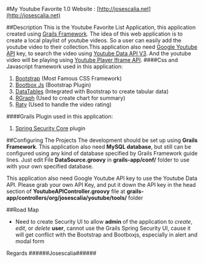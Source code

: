 #My Youtube Favorite 1.0
Website : [http://josescalia.net](http://josescalia.net)

##Description
This is the Youtube Favorite List Application, this application created using [Grails Framework](http://grails.org). The idea of this web application is to create a local playlist of youtube videos. So a user can easily add the youtube video to their collection.This application also need [Google Youtube API](https://developers.google.com/youtube/) key, to search the video using [Youtube Data API V3](https://developers.google.com/youtube/v3/). And the youtube video will be playing using [Youtube Player Iframe API](https://developers.google.com/youtube/iframe_api_reference).
####Css and Javascript framework used in this application:
1. [Bootstrap](http://getbootstrap.com) (Most Famous CSS Framework)
2. [Bootbox Js](http://bootboxjs.com) (Bootstrap Plugin)
3. [DataTables](http://www.datatables.net) (Integrated with Bootstrap to create tabular data)
4. [RGraph](http://www.rgraph.net) (Used to create chart for summary)
5. [Raty](http://wbotelhos.com/raty/) (Used to handle the video rating)

####Grails Plugin used in this application:
1. [Spring Security Core](http://grails.org/plugins/spring-security-core/) plugin</a>


##Configuring The Projects
The development should be set up using **Grails Framework**. This application also need **MySQL database**, but still can be configured using any kind of database specified by Grails Framework guide lines. Just edit File **DataSource.groovy** in **grails-app/conf/** folder to use with your own specified database.

This application also need Google Youtube API key to use the Youtube Data API. Please grab your own API Key, and put it down the API key in the head section of **YoutubeAPIController.groovy** file at **grails-app/controllers/org/josescalia/youtube/tools/** folder


##Road Map
* Need to create Security UI to allow **admin** of the application to _create_, _edit_, or _delete_ **user**, cannot use the Grails Spring Security UI, cause it will get conflict with the Bootstrap and Bootboxjs, especially in alert and modal form



Regards
######Josescalia######